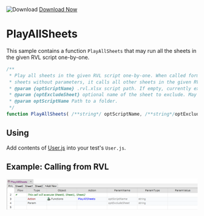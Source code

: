 ![Download](https://github.githubassets.com/images/icons/emoji/unicode/23ec.png?v8) [Download Now](https://inflectra.github.io/DownGit/#/home?url=https://github.com/Inflectra/rapise-powerpack/tree/master/PlayAllSheets)


# PlayAllSheets

This sample contains a function `PlayAllSheets` that may run all the sheets in the given RVL script one-by-one.

```javascript
/**
 * Play all sheets in the given RVL script one-by-one. When called form one of RVL
 * sheets without parameters, it calls all other sheets in the given RVL script.
 * @param {optScriptName} .rvl.xlsx script path. If empty, currently executed RVL script is used.
 * @param {optExcludeSheet} optional name of the sheet to exclude. May be empty together with `optScriptName`
 * @param optScriptName Path to a folder.
 */
function PlayAllSheets( /**string*/ optScriptName, /**string*/optExcludeSheet) 
```

## Using

Add contents of [User.js](User.js) into your test's `User.js`.

## Example: Calling from RVL

![PlayAllSheets](img/PlayAllSheets.png)


